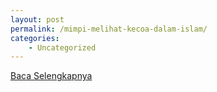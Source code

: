 ```yaml
---
layout: post
permalink: /mimpi-melihat-kecoa-dalam-islam/
categories:
    - Uncategorized
---
```


[Baca Selengkapnya](/06)